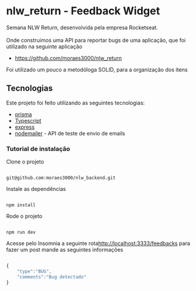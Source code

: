 # nlw_return  - Feedback Widget


Semana NLW Return, desenvolvida pela empresa Rocketseat.<br/>
<br/>
Onde construimos uma API para reportar bugs de uma aplicação, que foi utilizado na seguinte aplicação

- https://github.com/moraes3000/nlw_return

Foi utilizado um pouco a metodóloga SOLID, para a organização dos itens


## Tecnologias

Este projeto foi feito utilizando as seguintes tecnologias:

- [prisma](https://www.prisma.io/)
- [Typescript](https://www.typescriptlang.org/)
- [express](https://expressjs.com/pt-br/)
- [nodemailer](https://nodemailer.com/about/) - API de teste de envio de emails


### Tutorial de instalação

Clone o projeto

```term

git@github.com:moraes3000/nlw_backend.git

```

Instale as dependências

```term

npm install

```

Rode o projeto

```term

npm run dev

```

Acesse pelo Insomnia a seguinte rota[http://localhost:3333/feedbacks](http://localhost:3333/feedbacks) para fazer um post mande as seguintes informações
```js

{
	"type":"BUG",
	"comments":"Bug detectado"
}	

```
